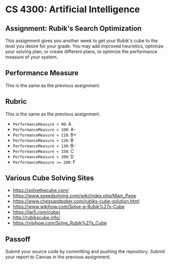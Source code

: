 CS 4300: Artificial Intelligence
===============================================

Assignment: Rubik's Search Optimization
---------------------------------------

This assignment gives you another week to get your
Rubik's cube to the level you desire for your grade.
You may add improved heuristics, optimize your
solving plan, or create different plans, to optimize
the performance measure of your system.

Performance Measure
-------------------

This is the same as the previous assignment.

## Rubric

This is the same as the previous assignment.

- `PerformanceMeasure < 90`: A
- `PerformanceMeasure < 100`: A-
- `PerformanceMeasure < 110`: B+
- `PerformanceMeasure < 120`: B
- `PerformanceMeasure < 130`: B-
- `PerformanceMeasure < 150`: C
- `PerformanceMeasure < 200`: D
- `PerformanceMeasure >= 200`: F

## Various Cube Solving Sites

- https://solvethecube.com/
- https://www.speedsolving.com/wiki/index.php/Main_Page
- https://www.chessandpoker.com/rubiks-cube-solution.html
- https://www.wikihow.com/Solve-a-Rubik%27s-Cube
- https://lar5.com/cube/
- http://rubikscube.info/
- https://visihow.com/Solve_Rubik%27s_Cube


Passoff
-------

Submit your source code by committing and pushing the repository.
Submit your report to Canvas in the previous assignment.


